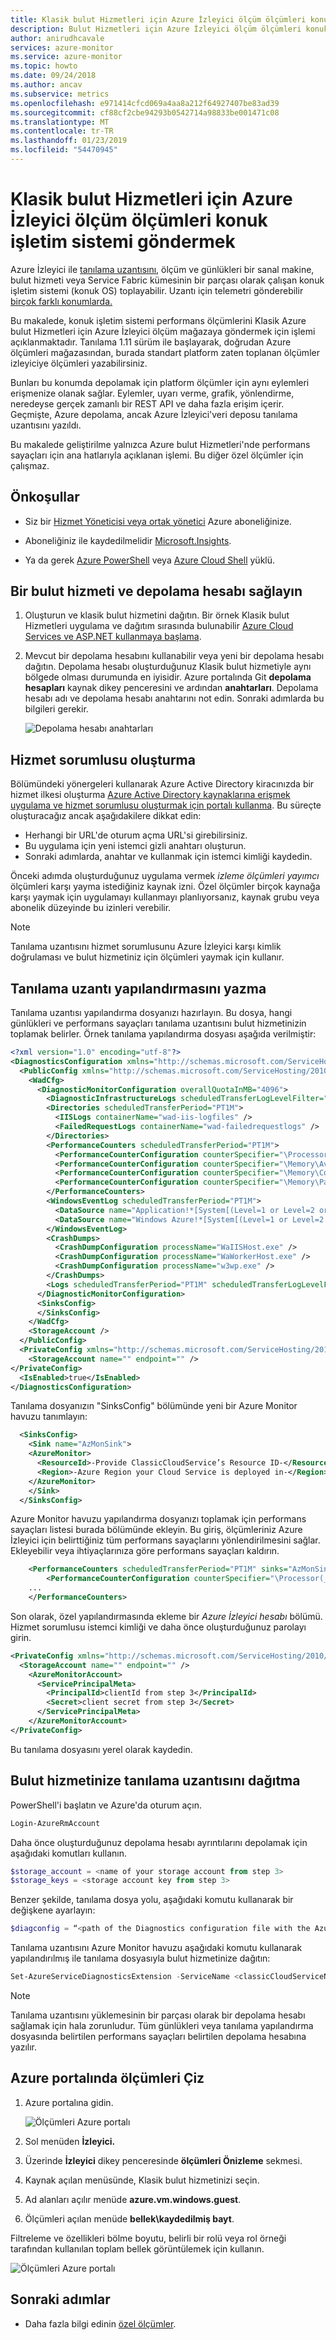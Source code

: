 ```yaml
---
title: Klasik bulut Hizmetleri için Azure İzleyici ölçüm ölçümleri konuk işletim sistemi göndermek
description: Bulut Hizmetleri için Azure İzleyici ölçüm ölçümleri konuk işletim sistemi göndermek
author: anirudhcavale
services: azure-monitor
ms.service: azure-monitor
ms.topic: howto
ms.date: 09/24/2018
ms.author: ancav
ms.subservice: metrics
ms.openlocfilehash: e971414cfcd069a4aa8a212f64927407be83ad39
ms.sourcegitcommit: cf88cf2cbe94293b0542714a98833be001471c08
ms.translationtype: MT
ms.contentlocale: tr-TR
ms.lasthandoff: 01/23/2019
ms.locfileid: "54470945"
---
```

# <a name="send-guest-os-metrics-to-the-azure-monitor-metric-store-classic-cloud-services"></a>Klasik bulut Hizmetleri için Azure İzleyici ölçüm ölçümleri konuk işletim sistemi göndermek 

Azure İzleyici ile [tanılama uzantısını](diagnostics-extension-overview.md), ölçüm ve günlükleri bir sanal makine, bulut hizmeti veya Service Fabric kümesinin bir parçası olarak çalışan konuk işletim sistemi (konuk OS) toplayabilir. Uzantı için telemetri gönderebilir [birçok farklı konumlarda.](https://docs.microsoft.com/azure/monitoring/monitoring-data-collection?toc=/azure/azure-monitor/toc.json)

Bu makalede, konuk işletim sistemi performans ölçümlerini Klasik Azure bulut Hizmetleri için Azure İzleyici ölçüm mağazaya göndermek için işlemi açıklanmaktadır. Tanılama 1.11 sürüm ile başlayarak, doğrudan Azure ölçümleri mağazasından, burada standart platform zaten toplanan ölçümler izleyiciye ölçümleri yazabilirsiniz. 

Bunları bu konumda depolamak için platform ölçümler için aynı eylemleri erişmenize olanak sağlar. Eylemler, uyarı verme, grafik, yönlendirme, neredeyse gerçek zamanlı bir REST API ve daha fazla erişim içerir.  Geçmişte, Azure depolama, ancak Azure İzleyici'veri deposu tanılama uzantısını yazıldı.  

Bu makalede geliştirilme yalnızca Azure bulut Hizmetleri'nde performans sayaçları için ana hatlarıyla açıklanan işlemi. Bu diğer özel ölçümler için çalışmaz. 

## <a name="prerequisites"></a>Önkoşullar

- Siz bir [Hizmet Yöneticisi veya ortak yönetici](~/articles/billing/billing-add-change-azure-subscription-administrator.md) Azure aboneliğinize. 

- Aboneliğiniz ile kaydedilmelidir [Microsoft.Insights](https://docs.microsoft.com/azure/azure-resource-manager/resource-manager-supported-services#portal). 

- Ya da gerek [Azure PowerShell](https://docs.microsoft.com/powershell/azure/overview?view=azurermps-6.8.1) veya [Azure Cloud Shell](https://docs.microsoft.com/azure/cloud-shell/overview) yüklü.

## <a name="provision-a-cloud-service-and-storage-account"></a>Bir bulut hizmeti ve depolama hesabı sağlayın 

1. Oluşturun ve klasik bulut hizmetini dağıtın. Bir örnek Klasik bulut Hizmetleri uygulama ve dağıtım sırasında bulunabilir [Azure Cloud Services ve ASP.NET kullanmaya başlama](../../cloud-services/cloud-services-dotnet-get-started.md). 

2. Mevcut bir depolama hesabını kullanabilir veya yeni bir depolama hesabı dağıtın. Depolama hesabı oluşturduğunuz Klasik bulut hizmetiyle aynı bölgede olması durumunda en iyisidir. Azure portalında Git **depolama hesapları** kaynak dikey penceresini ve ardından **anahtarları**. Depolama hesabı adı ve depolama hesabı anahtarını not edin. Sonraki adımlarda bu bilgileri gerekir.

   ![Depolama hesabı anahtarları](./media/collect-custom-metrics-guestos-vm-cloud-service-classic/storage-keys.png)

## <a name="create-a-service-principal"></a>Hizmet sorumlusu oluşturma 

Bölümündeki yönergeleri kullanarak Azure Active Directory kiracınızda bir hizmet ilkesi oluşturma [Azure Active Directory kaynaklarına erişmek uygulama ve hizmet sorumlusu oluşturmak için portalı kullanma](https://docs.microsoft.com/azure/azure-resource-manager/resource-group-create-service-principal-portal). Bu süreçte oluşturacağız ancak aşağıdakilere dikkat edin: 

- Herhangi bir URL'de oturum açma URL'si girebilirsiniz.  
- Bu uygulama için yeni istemci gizli anahtarı oluşturun.  
- Sonraki adımlarda, anahtar ve kullanmak için istemci kimliği kaydedin.  

Önceki adımda oluşturduğunuz uygulama vermek *izleme ölçümleri yayımcı* ölçümleri karşı yayma istediğiniz kaynak izni. Özel ölçümler birçok kaynağa karşı yaymak için uygulamayı kullanmayı planlıyorsanız, kaynak grubu veya abonelik düzeyinde bu izinleri verebilir.  

> [!NOTE]
> Tanılama uzantısını hizmet sorumlusunu Azure İzleyici karşı kimlik doğrulaması ve bulut hizmetiniz için ölçümleri yaymak için kullanır.

## <a name="author-diagnostics-extension-configuration"></a>Tanılama uzantı yapılandırmasını yazma 

Tanılama uzantısı yapılandırma dosyanızı hazırlayın. Bu dosya, hangi günlükleri ve performans sayaçları tanılama uzantısını bulut hizmetinizin toplamak belirler. Örnek tanılama yapılandırma dosyası aşağıda verilmiştir:  

```XML
<?xml version="1.0" encoding="utf-8"?> 
<DiagnosticsConfiguration xmlns="http://schemas.microsoft.com/ServiceHosting/2010/10/DiagnosticsConfiguration"> 
  <PublicConfig xmlns="http://schemas.microsoft.com/ServiceHosting/2010/10/DiagnosticsConfiguration"> 
    <WadCfg> 
      <DiagnosticMonitorConfiguration overallQuotaInMB="4096"> 
        <DiagnosticInfrastructureLogs scheduledTransferLogLevelFilter="Error" /> 
        <Directories scheduledTransferPeriod="PT1M"> 
          <IISLogs containerName="wad-iis-logfiles" /> 
          <FailedRequestLogs containerName="wad-failedrequestlogs" /> 
        </Directories> 
        <PerformanceCounters scheduledTransferPeriod="PT1M"> 
          <PerformanceCounterConfiguration counterSpecifier="\Processor(_Total)\% Processor Time" sampleRate="PT15S" /> 
          <PerformanceCounterConfiguration counterSpecifier="\Memory\Available MBytes" sampleRate="PT15S" /> 
          <PerformanceCounterConfiguration counterSpecifier="\Memory\Committed Bytes" sampleRate="PT15S" /> 
          <PerformanceCounterConfiguration counterSpecifier="\Memory\Page Faults/sec" sampleRate="PT15S" /> 
        </PerformanceCounters> 
        <WindowsEventLog scheduledTransferPeriod="PT1M"> 
          <DataSource name="Application!*[System[(Level=1 or Level=2 or Level=3)]]" /> 
          <DataSource name="Windows Azure!*[System[(Level=1 or Level=2 or Level=3 or Level=4)]]" /> 
        </WindowsEventLog> 
        <CrashDumps> 
          <CrashDumpConfiguration processName="WaIISHost.exe" /> 
          <CrashDumpConfiguration processName="WaWorkerHost.exe" /> 
          <CrashDumpConfiguration processName="w3wp.exe" /> 
        </CrashDumps> 
        <Logs scheduledTransferPeriod="PT1M" scheduledTransferLogLevelFilter="Error" /> 
      </DiagnosticMonitorConfiguration> 
      <SinksConfig> 
      </SinksConfig> 
    </WadCfg> 
    <StorageAccount /> 
  </PublicConfig> 
  <PrivateConfig xmlns="http://schemas.microsoft.com/ServiceHosting/2010/10/DiagnosticsConfiguration"> 
    <StorageAccount name="" endpoint="" /> 
</PrivateConfig> 
  <IsEnabled>true</IsEnabled> 
</DiagnosticsConfiguration> 
```

Tanılama dosyanızın "SinksConfig" bölümünde yeni bir Azure Monitor havuzu tanımlayın: 

```XML
  <SinksConfig> 
    <Sink name="AzMonSink"> 
    <AzureMonitor> 
      <ResourceId>-Provide ClassicCloudService’s Resource ID-</ResourceId> 
      <Region>-Azure Region your Cloud Service is deployed in-</Region> 
    </AzureMonitor> 
    </Sink> 
  </SinksConfig> 
```

Azure Monitor havuzu yapılandırma dosyanızı toplamak için performans sayaçları listesi burada bölümünde ekleyin. Bu giriş, ölçümleriniz Azure İzleyici için belirttiğiniz tüm performans sayaçlarını yönlendirilmesini sağlar. Ekleyebilir veya ihtiyaçlarınıza göre performans sayaçları kaldırın. 

```xml
    <PerformanceCounters scheduledTransferPeriod="PT1M" sinks="AzMonSink">
        <PerformanceCounterConfiguration counterSpecifier="\Processor(_Total)\% Processor Time" sampleRate="PT15S" />
    ...
    </PerformanceCounters>
```

Son olarak, özel yapılandırmasında ekleme bir *Azure İzleyici hesabı* bölümü. Hizmet sorumlusu istemci kimliği ve daha önce oluşturduğunuz parolayı girin. 

```XML
<PrivateConfig xmlns="http://schemas.microsoft.com/ServiceHosting/2010/10/DiagnosticsConfiguration"> 
  <StorageAccount name="" endpoint="" /> 
    <AzureMonitorAccount> 
      <ServicePrincipalMeta> 
        <PrincipalId>clientId from step 3</PrincipalId> 
        <Secret>client secret from step 3</Secret> 
      </ServicePrincipalMeta> 
    </AzureMonitorAccount> 
</PrivateConfig> 
```

Bu tanılama dosyasını yerel olarak kaydedin.  

## <a name="deploy-the-diagnostics-extension-to-your-cloud-service"></a>Bulut hizmetinize tanılama uzantısını dağıtma 

PowerShell'i başlatın ve Azure'da oturum açın. 

```PowerShell
Login-AzureRmAccount 
```

Daha önce oluşturduğunuz depolama hesabı ayrıntılarını depolamak için aşağıdaki komutları kullanın. 

```PowerShell
$storage_account = <name of your storage account from step 3> 
$storage_keys = <storage account key from step 3> 
```

Benzer şekilde, tanılama dosya yolu, aşağıdaki komutu kullanarak bir değişkene ayarlayın:

```PowerShell
$diagconfig = “<path of the Diagnostics configuration file with the Azure Monitor sink configured>” 
```

Tanılama uzantısını Azure Monitor havuzu aşağıdaki komutu kullanarak yapılandırılmış ile tanılama dosyasıyla bulut hizmetinize dağıtın:  

```PowerShell
Set-AzureServiceDiagnosticsExtension -ServiceName <classicCloudServiceName> -StorageAccountName $storage_account -StorageAccountKey $storage_keys -DiagnosticsConfigurationPath $diagconfig 
```

> [!NOTE] 
> Tanılama uzantısını yüklemesinin bir parçası olarak bir depolama hesabı sağlamak için hala zorunludur. Tüm günlükleri veya tanılama yapılandırma dosyasında belirtilen performans sayaçları belirtilen depolama hesabına yazılır.  

## <a name="plot-metrics-in-the-azure-portal"></a>Azure portalında ölçümleri Çiz 

1. Azure portalına gidin. 

   ![Ölçümleri Azure portalı](./media/collect-custom-metrics-guestos-vm-cloud-service-classic/navigate-metrics.png)

2. Sol menüden **İzleyici.**

3. Üzerinde **İzleyici** dikey penceresinde **ölçümleri Önizleme** sekmesi.

4. Kaynak açılan menüsünde, Klasik bulut hizmetinizi seçin.

5. Ad alanları açılır menüde **azure.vm.windows.guest**. 

6. Ölçümleri açılan menüde **bellek\kaydedilmiş bayt**. 

Filtreleme ve özellikleri bölme boyutu, belirli bir rolü veya rol örneği tarafından kullanılan toplam bellek görüntülemek için kullanın. 

 ![Ölçümleri Azure portalı](./media/collect-custom-metrics-guestos-vm-cloud-service-classic/metrics-graph.png)

## <a name="next-steps"></a>Sonraki adımlar

- Daha fazla bilgi edinin [özel ölçümler](metrics-custom-overview.md).

